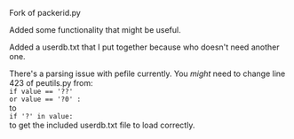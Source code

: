 Fork of packerid.py

Added some functionality that might be useful.

Added a userdb.txt that I put together because who doesn't need another one.

There's a parsing issue with pefile currently. You _might_ need to change line 423 of peutils.py from:
<br/>
<code>if value == '??' or value == '?0' :</code>
<br/>
to
<br/>
<code>if '?' in value:</code>
<br/>
to get the included userdb.txt file to load correctly.
